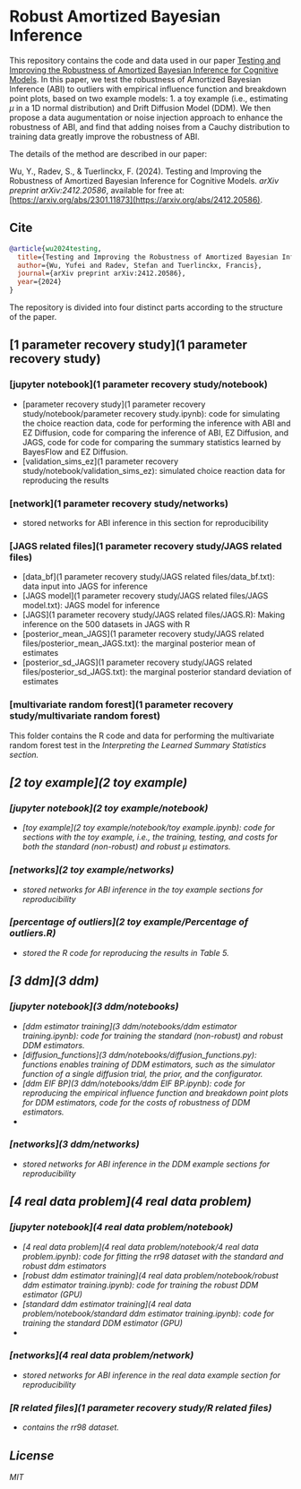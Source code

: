# Robust Amortized Bayesian Inference



This repository contains the code and data used in our paper [Testing and Improving the Robustness of Amortized Bayesian Inference for Cognitive Models](https://arxiv.org/abs/2412.20586). In this paper, we test the robustness of Amortized Bayesian Inference (ABI) to outliers with empirical influence function and breakdown point plots, based on two example models: 1. a toy example (i.e., estimating $\mu$ in a 1D normal distribution) and Drift Diffusion Model (DDM). We then propose a data augumentation or noise injection approach to enhance the robustness of ABI, and find that adding noises from a Cauchy distribution to training data greatly improve the robustness of ABI.

The details of the method are described in our paper:

Wu, Y., Radev, S., & Tuerlinckx, F. (2024). Testing and Improving the Robustness of Amortized Bayesian Inference for Cognitive Models. 
<em>arXiv preprint arXiv:2412.20586</em>, available for free at: [https://arxiv.org/abs/2301.11873](https://arxiv.org/abs/2412.20586).

## Cite

```bibtex
@article{wu2024testing,
  title={Testing and Improving the Robustness of Amortized Bayesian Inference for Cognitive Models},
  author={Wu, Yufei and Radev, Stefan and Tuerlinckx, Francis},
  journal={arXiv preprint arXiv:2412.20586},
  year={2024}
}
```

The repository is divided into four distinct parts according to the structure of the paper.
## [1 parameter recovery study](1 parameter recovery study)

### [jupyter notebook](1 parameter recovery study/notebook)
- [parameter recovery study](1 parameter recovery study/notebook/parameter recovery study.ipynb): code for simulating the choice reaction data, code for performing the inference with ABI and EZ Diffusion, code for comparing the inference of ABI, EZ Diffusion, and JAGS, code for code for comparing the summary statistics learned by BayesFlow and EZ Diffusion.
- [validation_sims_ez](1 parameter recovery study/notebook/validation_sims_ez): simulated choice reaction data for reproducing the results

### [network](1 parameter recovery study/networks)
- stored networks for ABI inference in this section for reproducibility

### [JAGS related files](1 parameter recovery study/JAGS related files)
- [data_bf](1 parameter recovery study/JAGS related files/data_bf.txt): data input into JAGS for inference
- [JAGS model](1 parameter recovery study/JAGS related files/JAGS model.txt): JAGS model for inference
- [JAGS](1 parameter recovery study/JAGS related files/JAGS.R): Making inference on the 500 datasets in JAGS with R
- [posterior_mean_JAGS](1 parameter recovery study/JAGS related files/posterior_mean_JAGS.txt): the marginal posterior mean of estimates
- [posterior_sd_JAGS](1 parameter recovery study/JAGS related files/posterior_sd_JAGS.txt): the marginal posterior standard deviation of estimates

### [multivariate random forest](1 parameter recovery study/multivariate random forest)
This folder contains the R code and data for performing the multivariate random forest test in the <em>Interpreting the Learned Summary Statistics<em> section.

## [2 toy example](2 toy example)

### [jupyter notebook](2 toy example/notebook)
- [toy example](2 toy example/notebook/toy example.ipynb): code for sections with the toy example, i.e., the training, testing, and costs for both the standard (non-robust) and robust $\mu$ estimators.

### [networks](2 toy example/networks)
- stored networks for ABI inference in the toy example sections for reproducibility

### [percentage of outliers](2 toy example/Percentage of outliers.R)
- stored the R code for reproducing the results in Table 5.

## [3 ddm](3 ddm)

### [jupyter notebook](3 ddm/notebooks)
- [ddm estimator training](3 ddm/notebooks/ddm estimator training.ipynb): code for training the standard (non-robust) and robust DDM estimators.
- [diffusion_functions](3 ddm/notebooks/diffusion_functions.py): functions enables training of DDM estimators, such as the simulator function of a single diffusion trial, the prior, and the configurator.
- [ddm EIF BP](3 ddm/notebooks/ddm EIF BP.ipynb): code for reproducing the empirical influence function and breakdown point plots for DDM estimators, code for the costs of robustness of DDM estimators.
- 
### [networks](3 ddm/networks)
- stored networks for ABI inference in the DDM example sections for reproducibility

## [4 real data problem](4 real data problem)

### [jupyter notebook](4 real data problem/notebook)
- [4 real data problem](4 real data problem/notebook/4 real data problem.ipynb): code for fitting the <em>rr98<em> dataset with the standard and robust ddm estimators
- [robust ddm estimator training](4 real data problem/notebook/robust ddm estimator training.ipynb): code for training the robust DDM estimator (GPU) 
- [standard ddm estimator training](4 real data problem/notebook/standard ddm estimator training.ipynb): code for training the standard DDM estimator (GPU) 
- 
### [networks](4 real data problem/network)
- stored networks for ABI inference in the real data example section for reproducibility

### [R related files](1 parameter recovery study/R related files)
- contains the <em>rr98<em> dataset.

## License

MIT
